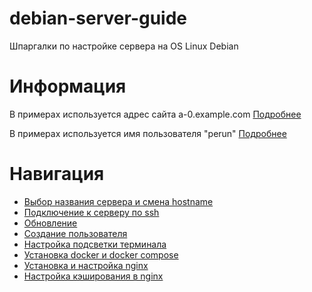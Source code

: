 # debian-server-guide
Шпаргалки по настройке сервера на OS Linux Debian

# Информация
В примерах используется адрес сайта a-0.example.com [Подробнее](hostname.md)

В примерах используется имя пользователя "perun" [Подробнее](user.md)

# Навигация
* [Выбор названия сервера и смена hostname](hostname.md)
* [Подключение к серверу по ssh](ssh.md)
* [Обновление](update.md)
* [Создание пользователя](user.md)
* [Настройка подсветки терминала](bashrc.md)
* [Установка docker и docker compose](docker.md)
* [Установка и настройка nginx](nginx.md)
* [Настройка кэширования в nginx](nginx.cache.md)